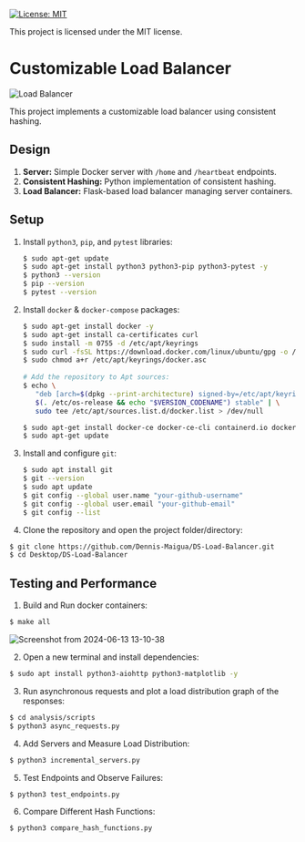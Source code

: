 [![License: MIT](https://img.shields.io/badge/License-MIT-yellow.svg)](https://opensource.org/licenses/MIT)

This project is licensed under the MIT license.

# Customizable Load Balancer

![Load Balancer](https://github.com/Dennis-Maigua/DS-Load-Balancer/assets/32156551/39a184e9-217b-4c3c-93f9-52b5281dcd28)

This project implements a customizable load balancer using consistent hashing.

## Design

1. **Server:** Simple Docker server with `/home` and `/heartbeat` endpoints.
2. **Consistent Hashing:** Python implementation of consistent hashing.
3. **Load Balancer:** Flask-based load balancer managing server containers.

## Setup

1. Install `python3`, `pip`, and `pytest` libraries:

   ```bash
   $ sudo apt-get update
   $ sudo apt-get install python3 python3-pip python3-pytest -y
   $ python3 --version
   $ pip --version
   $ pytest --version
   ```
   
2. Install `docker` & `docker-compose` packages:
  
   ```bash
   $ sudo apt-get install docker -y
   $ sudo apt-get install ca-certificates curl
   $ sudo install -m 0755 -d /etc/apt/keyrings
   $ sudo curl -fsSL https://download.docker.com/linux/ubuntu/gpg -o /etc/apt/keyrings/docker.asc
   $ sudo chmod a+r /etc/apt/keyrings/docker.asc
    
   # Add the repository to Apt sources:
   $ echo \
      "deb [arch=$(dpkg --print-architecture) signed-by=/etc/apt/keyrings/docker.asc] https://download.docker.com/linux/ubuntu \
      $(. /etc/os-release && echo "$VERSION_CODENAME") stable" | \
      sudo tee /etc/apt/sources.list.d/docker.list > /dev/null
   
   $ sudo apt-get install docker-ce docker-ce-cli containerd.io docker-buildx-plugin docker-compose-plugin
   $ sudo apt-get update
   ```
   
3. Install and configure `git`:
  
   ```bash
   $ sudo apt install git
   $ git --version
   $ sudo apt update
   $ git config --global user.name "your-github-username"
   $ git config --global user.email "your-github-email"
   $ git config --list
   ```

4. Clone the repository and open the project folder/directory:

  ```bash
  $ git clone https://github.com/Dennis-Maigua/DS-Load-Balancer.git
  $ cd Desktop/DS-Load-Balancer
  ```

## Testing and Performance

1. Build and Run docker containers:

  ```bash
  $ make all
  ```

![Screenshot from 2024-06-13 13-10-38](https://github.com/Dennis-Maigua/DS-Load-Balancer/assets/32156551/f3d34404-de3b-437f-a8ff-89f4cc05256c)

2. Open a new terminal and install dependencies:

  ```bash
  $ sudo apt install python3-aiohttp python3-matplotlib -y
  ```

3. Run asynchronous requests and plot a load distribution graph of the responses:

  ```bash
  $ cd analysis/scripts
  $ python3 async_requests.py
  ```

4. Add Servers and Measure Load Distribution:

  ```bash
  $ python3 incremental_servers.py
  ```

5. Test Endpoints and Observe Failures:

  ```bash
  $ python3 test_endpoints.py
  ```

6. Compare Different Hash Functions:

  ```bash
  $ python3 compare_hash_functions.py
  ```
